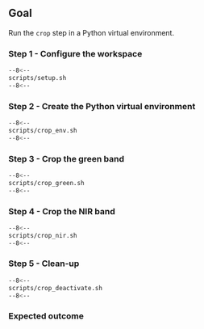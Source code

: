 ## Goal

Run the `crop` step in a Python virtual environment.

### Step 1 - Configure the workspace

```bash linenums="1" hl_lines="9-12 49-53" title="terminal"
--8<--
scripts/setup.sh
--8<--
```

### Step 2 - Create the Python virtual environment

```bash linenums="1" hl_lines="9-12 49-53" title="terminal"
--8<--
scripts/crop_env.sh
--8<--
```

### Step 3 - Crop the green band

```bash linenums="1" hl_lines="9-12 49-53" title="terminal"
--8<--
scripts/crop_green.sh
--8<--
```

### Step 4 - Crop the NIR band

```bash linenums="1" hl_lines="9-12 49-53" title="terminal"
--8<--
scripts/crop_nir.sh
--8<--
```

### Step 5 - Clean-up

```bash linenums="1" hl_lines="9-12 49-53" title="terminal"
--8<--
scripts/crop_deactivate.sh
--8<--
```

### Expected outcome

